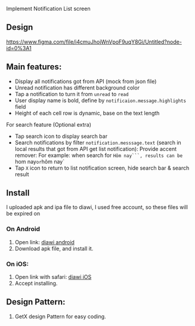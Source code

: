 Implement Notification List screen

## Design

https://www.figma.com/file/i4cmuJhojWnVpoF9uqY8Gi/Untitled?node-id=0%3A1

## Main features:

- Display all notifications got from API (mock from json file)
- Unread notification has different background color
- Tap a notification to turn it from `unread` to `read`
- User display name is bold, define by `notificaion.message.highlights` field
- Height of each cell row is dynamic, base on the text length

For search feature (Optional extra)

- Tap search icon to display search bar
- Search notifications by filter `notification.messsage.text` (search in local results that got from API get list notification): Provide accent remover: For example: when search for `Hôm nay```, results can be `hom nay` or `hôm nay`
- Tap `X` icon to return to list notification screen, hide search bar & search result

## Install
I uploaded apk and ipa file to diawi, I used free account, so these files will be expired on 
### On Android
1. Open link: [diawi android](https://pages.github.com/) 
2. Download apk file, and install it.

### On iOS:
1. Open link with safari: [diawi iOS](https://pages.github.com/) 
2. Accept installing.

## Design Pattern:
1. GetX design Pattern for easy coding.

